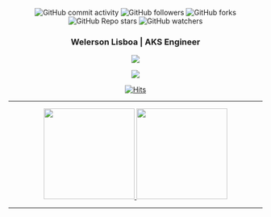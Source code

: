 <div align="center">
  
![GitHub commit activity](https://img.shields.io/github/commit-activity/t/welersonlisboa1970/welersonlisboa1970?style=for-the-badge&logo=github&logoSize=auto&labelColor=%238000ff&color=%23bf00ff)
![GitHub followers](https://img.shields.io/github/followers/welersonlisboa1970?style=for-the-badge&labelColor=%2300bfff&color=%23bf00ff)
![GitHub forks](https://img.shields.io/github/forks/welersonlisboa1970/welersonlisboa1970?style=for-the-badge&labelColor=%2300bfff&color=%23bf00ff)
![GitHub Repo stars](https://img.shields.io/github/stars/welersonlisboa1970/welersonlisboa1970?style=for-the-badge&labelColor=%23bf00ff)
![GitHub watchers](https://img.shields.io/github/watchers/welersonlisboa1970/welersonlisboa1970?style=for-the-badge&labelColor=%23bf00ff)
  
</div>

### <p align="center">Welerson Lisboa | AKS Engineer</p>
<p align="center">
  <a href="https://github.com/DenverCoder1/readme-typing-svg"><img src="https://readme-typing-svg.herokuapp.com/?lines=AKS%20Engineer;Microsoft;Bring%20the%20code%20open;share%20the%20knowledge&center=true&width=380&height=65"></a>
</p>

<div align="center">
   <a href="https://www.linkedin.com/in/welersonlisboa1970" target="_blank"><img src="https://img.shields.io/badge/-LinkedIn-%230077B5?style=for-the-badge&logo=linkedin&logoColor=white" target="_blank"></a>

   <!--<a href="https://welersonlisboa1970.github.io/"><img src="https://github.com/welersonlisboa1970/welersonlisboa1970.github.io/blob/master/images/cv-logo.png?raw=true"  alt="welersonlisboa1970 CV" width="50" height="50"></a>-->
   
   [![Hits](https://hits.seeyoufarm.com/api/count/incr/badge.svg?url=https%3A%2F%2Fgithub.com%2Fwelersonlisboa1970%2F&count_bg=%231A1B27&title_bg=%23628FDB&icon=github.svg&icon_color=%23E7E7E7&title=hits&edge_flat=false)](https://hits.seeyoufarm.com)
</div>

---

<div align="center">
  <a href="https://github.com/welersonlisboa1970">
  <img height="180em" src="https://github-readme-stats.vercel.app/api?username=welersonlisboa1970&show_icons=true&theme=tokyonight&include_all_commits=true&count_private=true"/>
  <img height="180em" src="https://github-readme-stats.vercel.app/api/top-langs/?username=welersonlisboa1970&layout=compact&langs_count=7&theme=tokyonight"/></a>
</div>

---
